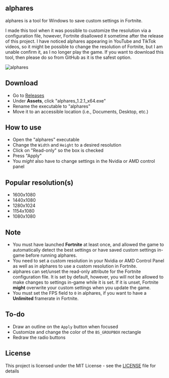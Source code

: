 ## alphares
alphares is a tool for Windows to save custom settings in Fortnite.

I made this tool when it was possible to customize the resolution via a configuration file, however, Fortnite disallowed it sometime after the release of this project. I have noticed alphares appearing in YouTube and TikTok videos, so it might be possible to change the resolution of Fortnite, but I am unable confirm it, as I no longer play the game. If you want to download this tool, then please do so from GitHub as it is the safest option.

![alphares](https://raw.githubusercontent.com/braycarlson/alphares/master/alphares/gfx/alphares.png)

## Download
* Go to [Releases](https://github.com/braycarlson/alphares/releases/tag/1.2.1)
* Under **Assets**, click "alphares_1.2.1_x64.exe"
* Rename the executable to "alphares"
* Move it to an accessible location (i.e., Documents, Desktop, etc.)

## How to use
* Open the "alphares" executable
* Change the `Width` and `Height` to a desired resolution
* Click on "Read-only" so the box is checked
* Press "Apply"
* You *might* also have to change settings in the Nvidia or AMD control panel

## Popular resolution(s)
* 1600x1080
* 1440x1080
* 1280x1024
* 1154x1080
* 1080x1080

## Note
* You must have launched **Fortnite** at least once, and allowed the game to automatically detect the best settings or have saved custom settings in-game before running alphares.
* You need to set a custom resolution in your Nvidia or AMD Control Panel as well as in alphares to use a custom resolution in Fortnite.
* alphares can set/unset the read-only attribute for the Fortnite configuration file. It is set by default, however, you will not be allowed to make changes to settings in-game while it is set. If it is unset, Fortnite **might** overwrite your custom settings when you update the game.
* You must set the FPS field to `0` in alphares, if you want to have a **Unlimited** framerate in Fortnite.

## To-do
* Draw an outline on the `Apply` button when focused
* Customize and change the color of the `BS_GROUPBOX` rectangle
* Redraw the radio buttons

## License

This project is licensed under the MIT License - see the [LICENSE](LICENSE) file for details

